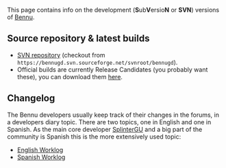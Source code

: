 This page contains info on the development (**S**ub**V**ersio**N** or
**SVN**) versions of [Bennu](Bennu "wikilink").

Source repository & latest builds
---------------------------------

-   [SVN repository](http://bennugd.svn.sourceforge.net/viewvc/bennugd/)
    (checkout from
    `https://bennugd.svn.sourceforge.net/svnroot/bennugd`).
-   Official builds are currently Release Candidates (you probably want
    these), you can download them [here](http://www.bennugd.org/node/2).

Changelog
---------

The Bennu developers usually keep track of their changes in the forums,
in a developers diary topic. There are two topics, one in English and
one in Spanish. As the main core developer
[SplinterGU](SplinterGU "wikilink") and a big part of the community is
Spanish this is the more extensively used topic:

-   [English Worklog](http://forum.bennugd.org/index.php?topic=270.0)
-   [Spanish Worklog](http://forum.bennugd.org/index.php?topic=102.0)

